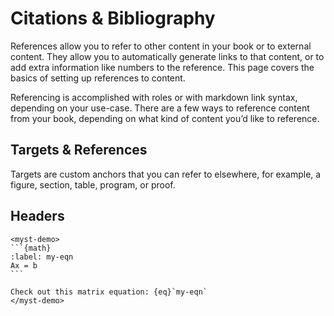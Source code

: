 # Citations & Bibliography

References allow you to refer to other content in your book or to external content. They allow you to automatically generate links to that content, or to add extra information like numbers to the reference.
This page covers the basics of setting up references to content.

Referencing is accomplished with roles or with markdown link syntax, depending on your use-case. There are a few ways to reference content from your book, depending on what kind of content you’d like to reference.

## Targets & References

Targets are custom anchors that you can refer to elsewhere, for example, a figure, section, table, program, or proof.

## Headers

````{raw} html
<myst-demo>
```{math}
:label: my-eqn
Ax = b
```

Check out this matrix equation: {eq}`my-eqn`
</myst-demo>
````
